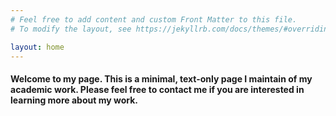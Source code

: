 ```yaml
---
# Feel free to add content and custom Front Matter to this file.
# To modify the layout, see https://jekyllrb.com/docs/themes/#overriding-theme-defaults

layout: home
---
```

#### Welcome to my page. This is a minimal, text-only page I maintain of my academic work. Please feel free to contact me if you are interested in learning more about my work. 

